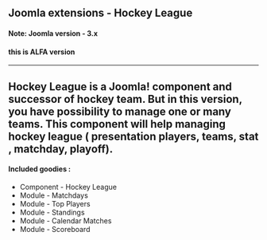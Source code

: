 ## Joomla extensions - Hockey League

#### Note: Joomla version - 3.x

#### this is ALFA version 

-----
Hockey League is a Joomla! component and successor of hockey team.
But in this version, you have possibility to manage one or many teams.
This component will help managing hockey league ( presentation players, teams, stat , matchday, playoff). 
-----

#### Included goodies :
   - Component - Hockey League
   - Module - Matchdays
   - Module - Top Players
   - Module - Standings
   - Module - Calendar Matches
   - Module - Scoreboard

